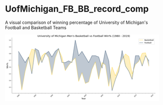 # UofMichigan_FB_BB_record_comp
A visual comparison of winning percentage of University of Michigan's Football and Basketball Teams



![Winning% of University of Michigan Basketball and Football](https://github.com/pdrobny/UofMichigan_FB_BB_record_comp/blob/main/Michigan%20Football%20vs%20Basket%20Win_pct.png)
